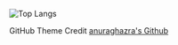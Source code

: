 ![Top Langs](https://github-readme-stats.vercel.app/api/top-langs/?username=pdusarux&layout=compact)


GitHub Theme Credit 
[anuraghazra's Github](https://github.com/anuraghazra/github-readme-stats)
